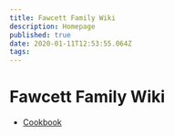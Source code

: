 ```yaml
---
title: Fawcett Family Wiki
description: Homepage
published: true
date: 2020-01-11T12:53:55.064Z
tags: 
---
```


# Fawcett Family Wiki
+ [Cookbook](Cookbook)